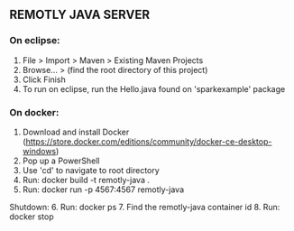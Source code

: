 ## REMOTLY JAVA SERVER ##

### On eclipse: ###

1. File > Import > Maven > Existing Maven Projects
2. Browse... > (find the root directory of this project)
3. Click Finish
4. To run on eclipse, run the Hello.java found on 'sparkexample' package

### On docker: ###

1. Download and install Docker (https://store.docker.com/editions/community/docker-ce-desktop-windows)
2. Pop up a PowerShell
3. Use 'cd' to navigate to root directory
4. Run: docker build -t remotly-java .
5. Run: docker run -p 4567:4567 remotly-java

Shutdown:
6. Run: docker ps
7. Find the remotly-java container id
8. Run: docker stop <id-from-step-7>
